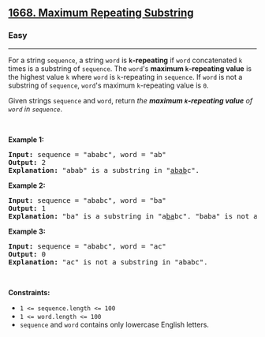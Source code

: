 <h2><a href="https://leetcode.com/problems/maximum-repeating-substring/">1668. Maximum Repeating Substring</a></h2><h3>Easy</h3><hr><div><p>For a string <code>sequence</code>, a string <code>word</code> is <strong><code>k</code>-repeating</strong> if <code>word</code> concatenated <code>k</code> times is a substring of <code>sequence</code>. The <code>word</code>'s <strong>maximum <code>k</code>-repeating value</strong> is the highest value <code>k</code> where <code>word</code> is <code>k</code>-repeating in <code>sequence</code>. If <code>word</code> is not a substring of <code>sequence</code>, <code>word</code>'s maximum <code>k</code>-repeating value is <code>0</code>.</p>

<p>Given strings <code>sequence</code> and <code>word</code>, return <em>the <strong>maximum <code>k</code>-repeating value</strong> of <code>word</code> in <code>sequence</code></em>.</p>

<p>&nbsp;</p>
<p><strong>Example 1:</strong></p>

<pre><strong>Input:</strong> sequence = "ababc", word = "ab"
<strong>Output:</strong> 2
<strong>Explanation: </strong>"abab" is a substring in "<u>abab</u>c".
</pre>

<p><strong>Example 2:</strong></p>

<pre><strong>Input:</strong> sequence = "ababc", word = "ba"
<strong>Output:</strong> 1
<strong>Explanation: </strong>"ba" is a substring in "a<u>ba</u>bc". "baba" is not a substring in "ababc".
</pre>

<p><strong>Example 3:</strong></p>

<pre><strong>Input:</strong> sequence = "ababc", word = "ac"
<strong>Output:</strong> 0
<strong>Explanation: </strong>"ac" is not a substring in "ababc". 
</pre>

<p>&nbsp;</p>
<p><strong>Constraints:</strong></p>

<ul>
	<li><code>1 &lt;= sequence.length &lt;= 100</code></li>
	<li><code>1 &lt;= word.length &lt;= 100</code></li>
	<li><code>sequence</code> and <code>word</code>&nbsp;contains only lowercase English letters.</li>
</ul>
</div>